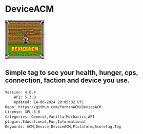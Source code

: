 # DeviceACM
<img src="https://raw.githubusercontent.com/fernanACM/DeviceACM/c4c36dcc4daeaa52b4ab7e2298cc038e023f61c5/icon-deviceacm.png" width="128" height="128" />

## Simple tag to see your health, hunger, cps, connection, faction and device you use.
```properties
Version: 4.0.4
    API: 5.3.0
    Updated: 14-06-2024 20:05:02 UTC
Repo: https://github.com/fernanACM/DeviceACM
License: GPL-3.0
Categories: General,Vanilla Mechanics,API plugins,Educational,Fun,Informational
Keywords: ACM,Device,DeviceACM,Plataform,Scoretag,Tag
```